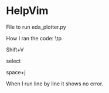 # HelpVim
File to run eda_plotter.py

How I ran the code:
\tp

Shift+V

select 

space+j

When I run line by line it shows no error. 
